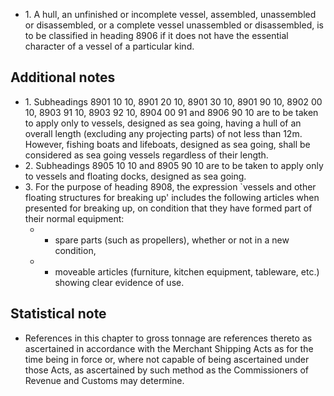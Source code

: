 <ul>
<li>1. A hull, an unfinished or incomplete vessel, assembled, unassembled or disassembled, or a complete vessel unassembled or disassembled, is to be classified in heading 8906 if it does not have the essential character of a vessel of a particular kind.</li>
</ul>
<h2>Additional notes</h2>
<ul>
<li>1. Subheadings 8901 10 10, 8901 20 10, 8901 30 10, 8901 90 10, 8902 00 10, 8903 91 10, 8903 92 10, 8904 00 91 and 8906 90 10 are to be taken to apply only to vessels, designed as sea going, having a hull of an overall length (excluding any projecting parts) of not less than 12m. However, fishing boats and lifeboats, designed as sea going, shall be considered as sea going vessels regardless of their length.</li>
<li>2. Subheadings 8905 10 10 and 8905 90 10 are to be taken to apply only to vessels and floating docks, designed as sea going.</li>
<li>3. For the purpose of heading 8908, the expression `vessels and other floating structures for breaking up' includes the following articles when presented for breaking up, on condition that they have formed part of their normal equipment:<ul>
<li><ul>
<li>spare parts (such as propellers), whether or not in a new condition,</li>
</ul>
</li>
<li><ul>
<li>moveable articles (furniture, kitchen equipment, tableware, etc.) showing clear evidence of use.</li>
</ul>
</li>
</ul>
</li>
</ul>
<h2>Statistical note</h2>
<ul>
<li>References in this chapter to gross tonnage are references thereto as ascertained in accordance with the Merchant Shipping Acts as for the time being in force or, where not capable of being ascertained under those Acts, as ascertained by such method as the Commissioners of Revenue and Customs may determine.</li>
</ul>
